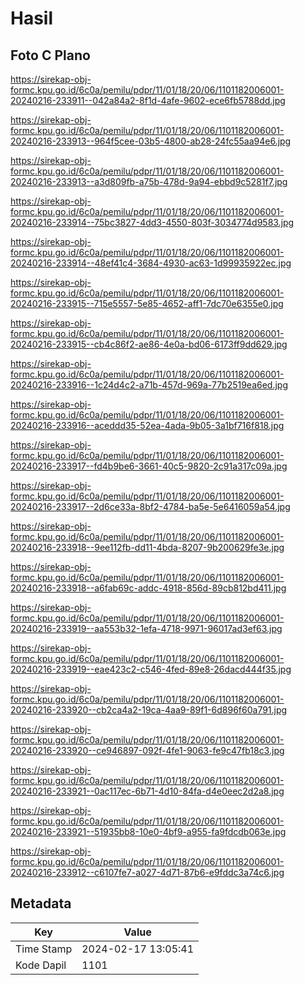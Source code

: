 # Hasil

## Foto C Plano

https://sirekap-obj-formc.kpu.go.id/6c0a/pemilu/pdpr/11/01/18/20/06/1101182006001-20240216-233911--042a84a2-8f1d-4afe-9602-ece6fb5788dd.jpg

https://sirekap-obj-formc.kpu.go.id/6c0a/pemilu/pdpr/11/01/18/20/06/1101182006001-20240216-233913--964f5cee-03b5-4800-ab28-24fc55aa94e6.jpg

https://sirekap-obj-formc.kpu.go.id/6c0a/pemilu/pdpr/11/01/18/20/06/1101182006001-20240216-233913--a3d809fb-a75b-478d-9a94-ebbd9c5281f7.jpg

https://sirekap-obj-formc.kpu.go.id/6c0a/pemilu/pdpr/11/01/18/20/06/1101182006001-20240216-233914--75bc3827-4dd3-4550-803f-3034774d9583.jpg

https://sirekap-obj-formc.kpu.go.id/6c0a/pemilu/pdpr/11/01/18/20/06/1101182006001-20240216-233914--48ef41c4-3684-4930-ac63-1d99935922ec.jpg

https://sirekap-obj-formc.kpu.go.id/6c0a/pemilu/pdpr/11/01/18/20/06/1101182006001-20240216-233915--715e5557-5e85-4652-aff1-7dc70e6355e0.jpg

https://sirekap-obj-formc.kpu.go.id/6c0a/pemilu/pdpr/11/01/18/20/06/1101182006001-20240216-233915--cb4c86f2-ae86-4e0a-bd06-6173ff9dd629.jpg

https://sirekap-obj-formc.kpu.go.id/6c0a/pemilu/pdpr/11/01/18/20/06/1101182006001-20240216-233916--1c24d4c2-a71b-457d-969a-77b2519ea6ed.jpg

https://sirekap-obj-formc.kpu.go.id/6c0a/pemilu/pdpr/11/01/18/20/06/1101182006001-20240216-233916--aceddd35-52ea-4ada-9b05-3a1bf716f818.jpg

https://sirekap-obj-formc.kpu.go.id/6c0a/pemilu/pdpr/11/01/18/20/06/1101182006001-20240216-233917--fd4b9be6-3661-40c5-9820-2c91a317c09a.jpg

https://sirekap-obj-formc.kpu.go.id/6c0a/pemilu/pdpr/11/01/18/20/06/1101182006001-20240216-233917--2d6ce33a-8bf2-4784-ba5e-5e6416059a54.jpg

https://sirekap-obj-formc.kpu.go.id/6c0a/pemilu/pdpr/11/01/18/20/06/1101182006001-20240216-233918--9ee112fb-dd11-4bda-8207-9b200629fe3e.jpg

https://sirekap-obj-formc.kpu.go.id/6c0a/pemilu/pdpr/11/01/18/20/06/1101182006001-20240216-233918--a6fab69c-addc-4918-856d-89cb812bd411.jpg

https://sirekap-obj-formc.kpu.go.id/6c0a/pemilu/pdpr/11/01/18/20/06/1101182006001-20240216-233919--aa553b32-1efa-4718-9971-96017ad3ef63.jpg

https://sirekap-obj-formc.kpu.go.id/6c0a/pemilu/pdpr/11/01/18/20/06/1101182006001-20240216-233919--eae423c2-c546-4fed-89e8-26dacd444f35.jpg

https://sirekap-obj-formc.kpu.go.id/6c0a/pemilu/pdpr/11/01/18/20/06/1101182006001-20240216-233920--cb2ca4a2-19ca-4aa9-89f1-6d896f60a791.jpg

https://sirekap-obj-formc.kpu.go.id/6c0a/pemilu/pdpr/11/01/18/20/06/1101182006001-20240216-233920--ce946897-092f-4fe1-9063-fe9c47fb18c3.jpg

https://sirekap-obj-formc.kpu.go.id/6c0a/pemilu/pdpr/11/01/18/20/06/1101182006001-20240216-233921--0ac117ec-6b71-4d10-84fa-d4e0eec2d2a8.jpg

https://sirekap-obj-formc.kpu.go.id/6c0a/pemilu/pdpr/11/01/18/20/06/1101182006001-20240216-233921--51935bb8-10e0-4bf9-a955-fa9fdcdb063e.jpg

https://sirekap-obj-formc.kpu.go.id/6c0a/pemilu/pdpr/11/01/18/20/06/1101182006001-20240216-233912--c6107fe7-a027-4d71-87b6-e9fddc3a74c6.jpg


## Metadata

| Key        | Value               |
| ---------- | ------------------- |
| Time Stamp | 2024-02-17 13:05:41 |
| Kode Dapil | 1101                |



